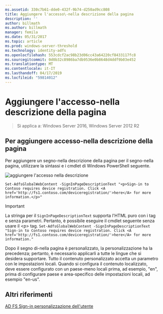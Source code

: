 ```yaml
---
ms.assetid: 330c7b61-dde0-432f-9b74-d250ad9cc808
title: Aggiungere l'accesso\-nella descrizione della pagina
description: ''
author: billmath
ms.author: billmath
manager: femila
ms.date: 05/31/2017
ms.topic: article
ms.prod: windows-server-threshold
ms.technology: identity-adfs
ms.openlocfilehash: 553cdcf2ac98b23d06cc43a64220cf8433117fc8
ms.sourcegitcommit: 0d0b32c8986ba7db9536e0b8648d4ddf9b03e452
ms.translationtype: MT
ms.contentlocale: it-IT
ms.lasthandoff: 04/17/2019
ms.locfileid: "59814012"
---
```

# <a name="add-sign-in-page-description"></a>Aggiungere l'accesso\-nella descrizione della pagina

>Si applica a: Windows Server 2016, Windows Server 2012 R2

## <a name="to-add-sign-in-page-description"></a>Per aggiungere accesso\-nella descrizione della pagina  
Per aggiungere un segno\-nella descrizione della pagina per il segno\-nella pagina, utilizzare la sintassi e i cmdlet di Windows PowerShell seguente.  

![aggiungere l'accesso nella descrizione](media/AD-FS-user-sign-in-customization/ADFS_Blue_Custom2.png)

    Set-AdfsGlobalWebContent -SignInPageDescriptionText "<p>Sign-in to Contoso requires device registration. Click <A href='http://fs1.contoso.com/deviceregistration/'>here</A> for more information.</p>" 
 
  
> [!IMPORTANT]  
> La stringa per il `SignInPageDescriptionText` supporta l'HTML puro con i tag e senza parametri. Pertanto, è possibile eseguire il cmdlet seguente senza usare il &lt;p&gt; tag.  `Set-AdfsGlobalWebContent -SignInPageDescriptionText "Sign-in to Contoso requires device registration. Click <A href='http://fs1.contoso.com/deviceregistration/'>here</A> for more information." ` 

Dopo il segno di\-nella pagina è personalizzato, la personalizzazione ha la precedenza; pertanto, è necessario applicarli a tutte le lingue che si desidera supportare. Tutto il contenuto personalizzato accetta un parametro con le impostazioni locali. Quando si configura il contenuto localizzato, deve essere configurato con un paese\-meno locali prima, ad esempio, "en", prima di configurare paese e area\-specifico delle impostazioni locali, ad esempio "en\-us".  

## <a name="additional-references"></a>Altri riferimenti 
[AD FS Sign-in personalizzazione dell'utente](AD-FS-user-sign-in-customization.md)  
